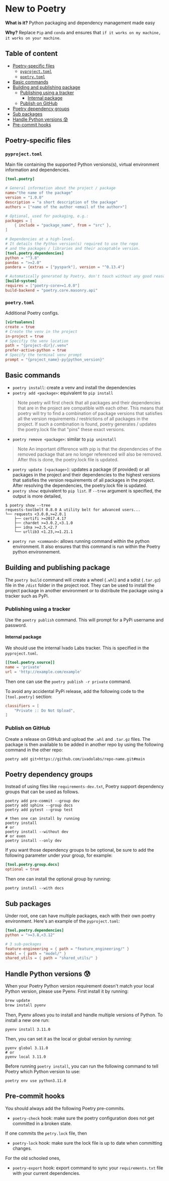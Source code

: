 # New to Poetry


**What is it?** Python packaging and dependency management made easy

**Why?** Replace `Pip` and `conda` and ensures that `if it works on my machine, it works on your machine`.

## Table of content
<!-- TOC -->
* [Poetry-specific files](#poetry-specific-files)
  * [`pyproject.toml`](#pyprojecttoml)
  * [`poetry.toml`](#poetrytoml)
* [Basic commands](#basic-commands)
* [Building and publishing package](#building-and-publishing-package)
  * [Publishing using a tracker](#publishing-using-a-tracker)
    * [Internal package](#internal-package)
  * [Publish on GitHub](#publish-on-github)
* [Poetry dependency groups](#poetry-dependency-groups)
* [Sub packages](#sub-packages)
* [Handle Python versions :cold_sweat:](#handle-python-versions--coldsweat-)
* [Pre-commit hooks](#pre-commit-hooks)
<!-- TOC -->

## Poetry-specific files

### `pyproject.toml`
Main file containing the supported Python versions(s), virtual environment information and dependencies.

````toml
[tool.poetry]

# General information about the project / package
name="the name of the package"
version = "1.0.0"
description = "a short description of the package"
authors = ["name of the author <email of the author>"]

# Optional, used for packaging, e.g.:
packages = [
    { include = "package_name", from = "src" },
]

# Dependencies at a high-level.
# It details the Python version(s) required to use the repo
# and the packages / libraries and their acceptable version.
[tool.poetry.dependencies]
python = "^3.8"
pandas = ">=2.0"
pandera = {extras = ["pyspark"], version = "^0.13.4"}

# Automatically generated by Poetry, don't touch without any good reasons
[build-system]
requires = ["poetry-core>=1.0.0"]
build-backend = "poetry.core.masonry.api"
````

### `poetry.toml`
Additional Poetry configs.

````toml
[virtualenvs]
create = true
# Create the venv in the project
in-project = true
# Specifiy the venv location
path = "{project-dir}/.venv"
prefer-active-python = true
# Specify the terminal venv prompt
prompt = "{project_name}-py{python_version}"
````

## Basic commands

- `poetry install`: create a venv and install the dependencies
- `poetry add <package>`: equivalent to `pip install`

> Note
> poetry will first check that all packages and their dependencies that are in the project are compatible with each other. This means that poetry will try to find a combination of package versions that satisfies all the version requirements / restrictions of all packages in the project. If such a combination is found, poetry generates / updates the poetry.lock file that "pins" these exact versions.

- `poetry remove <package>`: similar to `pip uninstall`

> Note
> An important difference with pip is that the dependencies of the removed package that are no longer referenced will also be removed. After this is done, the poetry.lock file is updated.

- `poetry update [<package>]`: updates a package (if provided) or all packages in the project and their dependencies to the highest versions that satisfies the version requirements of all packages in the project. After resolving the dependencies, the poetry.lock file is updated.
- `poetry show`: equivalent to `pip list`. If `--tree` argument is specified, the output is more detailed,

```
$ poetry show --tree
requests-toolbelt 0.8.0 A utility belt for advanced users...
└── requests <3.0.0,>=2.0.1
    ├── certifi >=2017.4.17
    ├── chardet >=3.0.2,<3.1.0
    ├── idna >=2.5,<2.7
    └── urllib3 <1.23,>=1.21.1
```

- `poetry run <command>`: allows running command within the python environment. It also ensures that this command is run within the Poetry python environnement.

## Building and publishing package
The `poetry build` command will create a wheel (`.whl`) and a sdist (`.tar.gz`) file in the `/dist` folder in the project root.
They can be used to install the project package in another environment or to distribute the package using a tracker such as PyPi.

### Publishing using a tracker
Use the `poetry publish` command.
This will prompt for a PyPi username and password.

#### Internal package
We should use the internal Ivado Labs tracker. This is specified in the `pyproject.toml`.

````toml
[[tool.poetry.source]]
name = 'private'
url = 'http://example.com/example'
````

Then one can use the `poetry publish -r private` command.

To avoid any accidental PyPi release, add the following code to the `[tool.poetry]` section:
````toml
classifiers = [
    "Private :: Do Not Upload",
]
````

### Publish on GitHub
Create a release on GitHub and upload the `.whl` and `.tar.gz` files.
The package is then available to be added in another repo by using the following command in the other repo:

```
poetry add git+https://github.com/ivadolabs/repo-name.git#main
```

## Poetry dependency groups
Instead of using files like `requirements-dev.txt`, Poetry support dependency groups that can be used as follows.
```
poetry add pre-commit --group dev
poetry add sphinx --group docs
poetry add pytest --group test

# then one can install by running
poetry install
# or
poetry install --without dev
# or even
poetry install --only dev
```

If you want those dependency groups to be optional, be sure to add the following parameter under your group, for example:

```toml
[tool.poetry.group.docs]
optional = true
```
Then one can install the optional group by running:
```
poetry install --with docs
```

## Sub packages
Under root, one can have multiple packages, each with their own poetry environment.
Here's an example of the `pyproject.toml`:

````toml
[tool.poetry.dependencies]
python = ">=3.8,<3.12"

# 3 sub-packages
feature-engineering = { path = "feature_engineering/" }
model = { path = "model/" }
shared_utils = { path = "shared_utils/" }
````

## Handle Python versions :cold_sweat:
When your Poetry Python version requirement doesn't match your local Python version, please use Pyenv.
First install it by running:
```bash
brew update
brew install pyenv
```

Then, Pyenv allows you to install and handle multiple versions of Python.
To install a new one run:
```
pyenv install 3.11.0
```

Then, you can set it as the local or global version by running:
```
pyenv global 3.11.0
# or
pyenv local 3.11.0
```

Before running `poetry install`, you can run the following command to tell Poetry which Python version to use:
```
poetry env use python3.11.0
```

## Pre-commit hooks
You should always add the following Poetry pre-commits.

- `poetry-check` hook: make sure the poetry configuration does not get committed in a broken state.

If one commits the `petry.lock` file, then
- `poetry-lock` hook: make sure the lock file is up to date when committing changes.

For the old schooled ones,
- `poetry-export` hook: export command to sync your `requirements.txt` file with your current dependencies.
